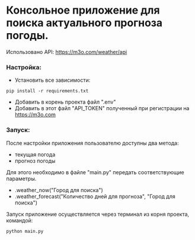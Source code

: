 # Консольное приложение для поиска актуального прогноза погоды.

Использовано API: https://m3o.com/weather/api

### Настройка:

- Установить все зависимости:
````angular2html
pip install -r requirements.txt
````
- Добавить в корень проекта файл ".env"
- Добавить в этот файл "API_TOKEN" полученный при регистрации на https://m3o.com

### Запуск:

После настройки приложения пользователю доступны два метода:

- текущая погода
- прогноз погоды

Для этого необходимо в файле "main.py" передать соответствующие параметры.

- .weather_now("Город для поиска")
- .weather_forecast("Количество дней для прогноза", "Город для поиска")

Запуск приложение осуществляется через терминал из корня проекта, командой:
````angular2html
python main.py
````
